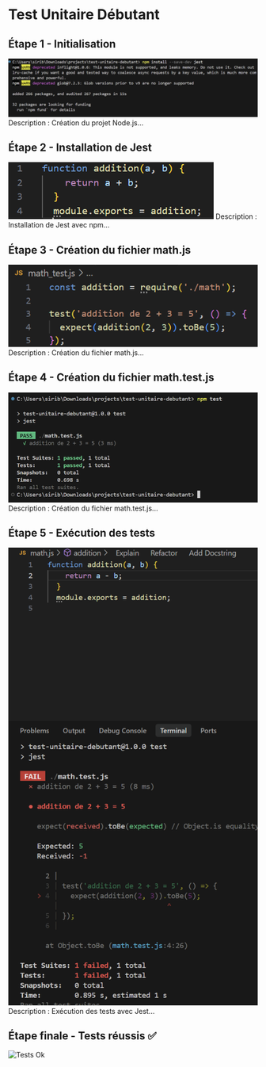 # Test Unitaire Débutant

## Étape 1 - Initialisation
![Init](./images/1.png)
Description : Création du projet Node.js...

## Étape 2 - Installation de Jest
![Install Jest](./images/2.png)
Description : Installation de Jest avec npm...

## Étape 3 - Création du fichier math.js
![Create math.js](./images/3.png)
Description : Création du fichier math.js...

## Étape 4 - Création du fichier math.test.js
![Create math.test.js](./images/4.png)
Description : Création du fichier math.test.js...

## Étape 5 - Exécution des tests
![Run tests](./images/5.png)
Description : Exécution des tests avec Jest...

## Étape finale - Tests réussis ✅
![Tests Ok](./images/test-ok.png)
